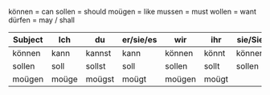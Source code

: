 können = can
sollen = should
moügen = like
mussen = must
wollen = want
dürfen = may / shall

|Subject|Ich|du|er/sie/es|wir|ihr|sie/Sie |
|-------|---|--|---------|---|----|--------|
|können |kann|kannst|kann|können|könnt|können|
|sollen|soll|sollst|soll|sollen|sollt|sollen|
|moügen|moüge|moügst|moügt|moügen|moügt||
